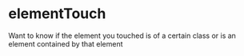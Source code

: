 # elementTouch
Want to know if the element you touched is of a certain class or is an element contained by that element
